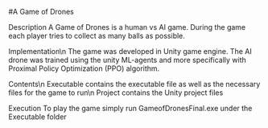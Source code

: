 #A Game of Drones

Description
A Game of Drones is a human vs AI game. During the game each player tries to collect as many balls as possible.

Implementation\n
The game was developed in Unity game engine. The AI drone was trained using the unity ML-agents and more specifically with Proximal Policy Optimization (PPO) algorithm.

Contents\n
Executable contains the executable file as well as the necessary files for the game to run\n
Project contains the Unity project files

Execution
To play the game simply run GameofDronesFinal.exe under the Executable folder
